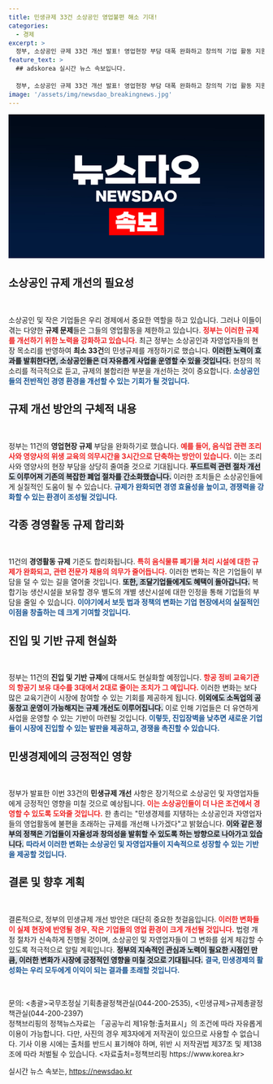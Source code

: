 ```yaml
---
title: 민생규제 33건 소상공인 영업불편 해소 기대!
categories:
  - 경제
excerpt: >
  정부, 소상공인 규제 33건 개선 발표! 영업현장 부담 대폭 완화하고 창의적 기업 활동 지원에 나선다. 작은 기업들이 직접 체감할 변화의 물결, 그 세부 사항을 확인해보세요!
feature_text: >
  ## adskorea 실시간 뉴스 속보입니다.

  정부, 소상공인 규제 33건 개선 발표! 영업현장 부담 대폭 완화하고 창의적 기업 활동 지원에 나선다. 작은 기업들이 직접 체감할 변화의 물결, 그 세부 사항을 확인해보세요!
image: '/assets/img/newsdao_breakingnews.jpg'
---
```


<p><img src="/assets/img/newsdao_breakingnews.jpg" alt="adskorea 속보" /></p>

<h2 data-ke-size="size26">소상공인 규제 개선의 필요성</h2>

<p data-ke-size="size16">&nbsp;</p>  

<p>소상공인 및 작은 기업들은 우리 경제에서 중요한 역할을 하고 있습니다. 그러나 이들이 겪는 다양한 <strong>규제 문제</strong>들은 그들의 영업활동을 제한하고 있습니다. <b><span style="color: #ee2323;">정부는 이러한 규제를 개선하기 위한 노력을 강화하고 있습니다.</span></b> 최근 정부는 소상공인과 자영업자들의 현장 목소리를 반영하여 <strong>최소 33건</strong>의 민생규제를 개정하기로 했습니다. <b><span style="background-color: #21538527;">이러한 노력이 효과를 발휘한다면, 소상공인들은 더 자유롭게 사업을 운영할 수 있을 것입니다.</span></b> 현장의 목소리를 적극적으로 듣고, 규제의 불합리한 부분을 개선하는 것이 중요합니다. <b><span style="color: #1a5490;">소상공인들의 전반적인 경영 환경을 개선할 수 있는 기회가 될 것입니다.</span></b></p>

<h2 data-ke-size="size26">규제 개선 방안의 구체적 내용</h2>

<p data-ke-size="size16">&nbsp;</p>  

<p>정부는 11건의 <strong>영업현장 규제</strong> 부담을 완화하기로 했습니다. <b><span style="color: #ee2323;">예를 들어, 음식업 관련 조리사와 영양사의 위생 교육의 의무시간을 3시간으로 단축하는 방안이 있습니다.</span></b> 이는 조리사와 영양사의 현장 부담을 상당히 줄여줄 것으로 기대됩니다. <b><span style="background-color: #21538527;">푸드트럭 관련 절차 개선도 이루어져 기존의 복잡한 폐업 절차를 간소화했습니다.</span></b> 이러한 조치들은 소상공인들에게 실질적인 도움이 될 수 있습니다. <b><span style="color: #1a5490;">규제가 완화되면 경영 효율성을 높이고, 경쟁력을 강화할 수 있는 환경이 조성될 것입니다.</span></b></p>

<h2 data-ke-size="size26">각종 경영활동 규제 합리화</h2>

<p data-ke-size="size16">&nbsp;</p>  

<p>11건의 <strong>경영활동 규제</strong> 기준도 합리화됩니다. <b><span style="color: #ee2323;">특히 음식물류 폐기물 처리 시설에 대한 규제가 완화되고, 관련 전문가 채용의 의무가 줄어듭니다.</span></b> 이러한 변화는 작은 기업들이 부담을 덜 수 있는 길을 열어줄 것입니다. <b><span style="background-color: #21538527;">또한, 조달기업들에게도 혜택이 돌아갑니다.</span></b> 복합기능 생산시설을 보유할 경우 별도의 개별 생산시설에 대한 인정을 통해 기업들의 부담을 줄일 수 있습니다. <b><span style="color: #1a5490;">이야기에서 보듯 법과 정책의 변화는 기업 현장에서의 실질적인 이점을 창출하는 데 크게 기여할 것입니다.</span></b></p>

<h2 data-ke-size="size26">진입 및 기반 규제 현실화</h2>

<p data-ke-size="size16">&nbsp;</p>  

<p>정부는 11건의 <strong>진입 및 기반 규제</strong>에 대해서도 현실화할 예정입니다. <b><span style="color: #ee2323;">항공 정비 교육기관의 항공기 보유 대수를 3대에서 2대로 줄이는 조치가 그 예입니다.</span></b> 이러한 변화는 보다 많은 교육기관이 시장에 참여할 수 있는 기회를 제공하게 됩니다. <b><span style="background-color: #21538527;">이외에도 소독업의 공동창고 운영이 가능해지는 규제 개선도 이루어집니다.</span></b> 이로 인해 기업들은 더 유연하게 사업을 운영할 수 있는 기반이 마련될 것입니다. <b><span style="color: #1a5490;">이렇듯, 진입장벽을 낮추면 새로운 기업들이 시장에 진입할 수 있는 발판을 제공하고, 경쟁을 촉진할 수 있습니다.</span></b></p>

<h2 data-ke-size="size26">민생경제에의 긍정적인 영향</h2>

<p data-ke-size="size16">&nbsp;</p>  

<p>정부가 발표한 이번 33건의 <strong>민생규제 개선</strong> 사항은 장기적으로 소상공인 및 자영업자들에게 긍정적인 영향을 미칠 것으로 예상됩니다. <b><span style="color: #ee2323;">이는 소상공인들이 더 나은 조건에서 경영할 수 있도록 도와줄 것입니다.</span></b> 한 총리는 "민생경제를 지탱하는 소상공인과 자영업자들의 영업활동에 불편을 초래하는 규제를 개선해 나가겠다"고 밝혔습니다. <b><span style="background-color: #21538527;">이와 같은 정부의 정책은 기업들이 자율성과 창의성을 발휘할 수 있도록 하는 방향으로 나아가고 있습니다.</span></b> <b><span style="color: #1a5490;">따라서 이러한 변화는 소상공인 및 자영업자들이 지속적으로 성장할 수 있는 기반을 제공할 것입니다.</span></b></p>

<h2 data-ke-size="size26">결론 및 향후 계획</h2>

<p data-ke-size="size16">&nbsp;</p>  

<p>결론적으로, 정부의 민생규제 개선 방안은 대단히 중요한 첫걸음입니다. <b><span style="color: #ee2323;">이러한 변화들이 실제 현장에 반영될 경우, 작은 기업들의 영업 환경이 크게 개선될 것입니다.</span></b> 법령 개정 절차가 신속하게 진행될 것이며, 소상공인 및 자영업자들이 그 변화를 쉽게 체감할 수 있도록 적극적으로 알릴 계획입니다. <b><span style="background-color: #21538527;">정부의 지속적인 관심과 노력이 필요한 시점인 만큼, 이러한 변화가 시장에 긍정적인 영향을 미칠 것으로 기대됩니다.</span></b> <b><span style="color: #1a5490;">결국, 민생경제의 활성화는 우리 모두에게 이익이 되는 결과를 초래할 것입니다.</span></b></p>

<p data-ke-size="size16">&nbsp;</p>  

<p>문의: &lt;총괄&gt;국무조정실 기획총괄정책관실(044-200-2535), &lt;민생규제&gt;규제총괄정책관실(044-200-2397)<br />
정책브리핑의 정책뉴스자료는 「공공누리 제1유형:출처표시」의 조건에 따라 자유롭게 이용이 가능합니다. 다만, 사진의 경우 제3자에게 저작권이 있으므로 사용할 수 없습니다. 기사 이용 시에는 출처를 반드시 표기해야 하며, 위반 시 저작권법 제37조 및 제138조에 따라 처벌될 수 있습니다. &lt;자료출처=정책브리핑 https://www.korea.kr></p>
실시간 뉴스 속보는, <a href="https://newsdao.kr" rel="dofollow">https://newsdao.kr</a>


